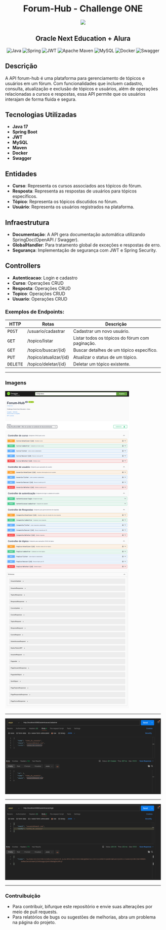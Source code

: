 <div align="center">

# Forum-Hub - Challenge ONE

<img src="img/forumhub.png" width="250"/>

## Oracle Next Education + Alura

![Java](https://img.shields.io/badge/java-%23ED8B00.svg?style=for-the-badge&logo=openjdk&logoColor=white)
![Spring](https://img.shields.io/badge/spring-%236DB33F.svg?style=for-the-badge&logo=spring&logoColor=white)
![JWT](https://img.shields.io/badge/JWT-000000?style=for-the-badge&logo=JSON%20web%20tokens&logoColor=white)
![Apache Maven](https://img.shields.io/badge/Apache%20Maven-C71A36?style=for-the-badge&logo=Apache%20Maven&logoColor=white)
![MySQL](https://img.shields.io/badge/MySQL-005C84?style=for-the-badge&logo=mysql&logoColor=white)
![Docker](https://img.shields.io/badge/docker-%230db7ed.svg?style=for-the-badge&logo=docker&logoColor=white)
![Swagger](https://img.shields.io/badge/Swagger-85EA2D?style=for-the-badge&logo=Swagger&logoColor=white)

</div>

## Descrição

A API forum-hub é uma plataforma para gerenciamento de tópicos e usuários em um fórum. Com funcionalidades que incluem cadastro, consulta, atualização e exclusão de tópicos e usuários, além de operações relacionadas a cursos e respostas, essa API permite que os usuários interajam de forma fluida e segura.

## Tecnologias Utilizadas

- **Java 17**
- **Spring Boot**
- **JWT**
- **MySQL**
- **Maven**
- **Docker**
- **Swagger**

## Entidades

- **Curso**: Representa os cursos associados aos tópicos do fórum.
- **Resposta**: Representa as respostas de usuários para tópicos específicos.
- **Tópico**: Representa os tópicos discutidos no fórum.
- **Usuário**: Representa os usuários registrados na plataforma.


## Infraestrutura

- **Documentação**: A API gera documentação automática utilizando SpringDoc(OpenAPI / Swagger).
- **GlobalHandler**: Para tratamento global de exceções e respostas de erro.
- **Segurança**: Implementação de segurança com JWT e Spring Security.

## Controllers

- **Autenticacao**: Login e cadastro
- **Curso**: Operações CRUD
- **Resposta**: Operações CRUD
- **Topico**: Operações CRUD
- **Usuario**: Operações CRUD

### Exemplos de Endpoints: 

| HTTP              | Rotas                  | Descrição                                       |
|-------------------|------------------------|-------------------------------------------------|
| <kbd>POST</kbd>   | /usuario/cadastrar     | Cadastrar um novo usuário.                      |
| <kbd>GET</kbd>    | /topico/listar         | Listar todos os tópicos do fórum com paginação. |
| <kbd>GET</kbd>    | /topico/buscar/{id}    | Buscar detalhes de um tópico específico.        |
| <kbd>PUT</kbd>    | /topico/atualizar/{id} | Atualizar o status de um tópico.                |
| <kbd>DELETE</kbd> | /topico/deletar/{id}   | Deletar um tópico existente.                    |
<hr>
 
### Imagens

![Print-1](img/1.png)
<br><hr>
![Print-2](img/2.png)
<br><hr>
![Print-3](img/3.png)
<hr>

### Contruibuição

- Para contribuir, bifurque este repositório e envie suas alterações por meio de pull requests.
- Para relatórios de bugs ou sugestões de melhorias, abra um problema na página do projeto.